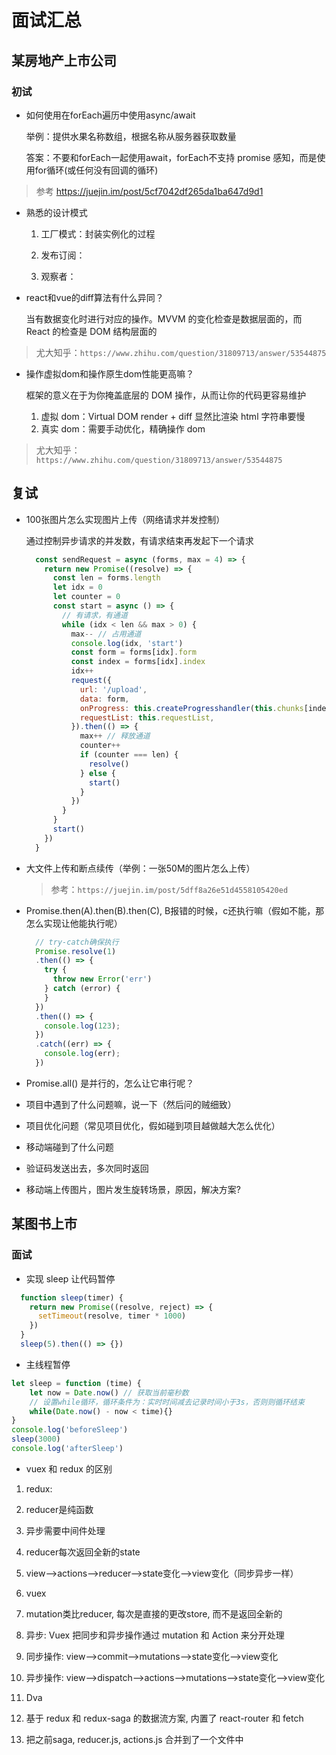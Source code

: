 # 面试汇总

## 某房地产上市公司

### 初试

* 如何使用在forEach遍历中使用async/await

    举例：提供水果名称数组，根据名称从服务器获取数量

    答案：不要和forEach一起使用await，forEach不支持 promise 感知，而是使用for循环(或任何没有回调的循环)

 > 参考 https://juejin.im/post/5cf7042df265da1ba647d9d1

* 熟悉的设计模式

  1. 工厂模式：封装实例化的过程
  
  2. 发布订阅：
  
  3. 观察者：

* react和vue的diff算法有什么异同？

  当有数据变化时进行对应的操作。MVVM 的变化检查是数据层面的，而 React 的检查是 DOM 结构层面的

> 尤大知乎：`https://www.zhihu.com/question/31809713/answer/53544875`

* 操作虚拟dom和操作原生dom性能更高嘛？

  框架的意义在于为你掩盖底层的 DOM 操作，从而让你的代码更容易维护

  1. 虚拟 dom：Virtual DOM render + diff 显然比渲染 html 字符串要慢
  2. 真实 dom：需要手动优化，精确操作 dom

> 尤大知乎： `https://www.zhihu.com/question/31809713/answer/53544875`

## 复试

* 100张图片怎么实现图片上传（网络请求并发控制）

  通过控制异步请求的并发数，有请求结束再发起下一个请求
  
  ```js
    const sendRequest = async (forms, max = 4) => {
      return new Promise((resolve) => {
        const len = forms.length
        let idx = 0
        let counter = 0
        const start = async () => {
          // 有请求，有通道
          while (idx < len && max > 0) {
            max-- // 占用通道
            console.log(idx, 'start')
            const form = forms[idx].form
            const index = forms[idx].index
            idx++
            request({
              url: '/upload',
              data: form,
              onProgress: this.createProgresshandler(this.chunks[index]),
              requestList: this.requestList,
            }).then(() => {
              max++ // 释放通道
              counter++
              if (counter === len) {
                resolve()
              } else {
                start()
              }
            })
          }
        }
        start()
      })
    }
  ```

* 大文件上传和断点续传（举例：一张50M的图片怎么上传）

  > 参考：`https://juejin.im/post/5dff8a26e51d4558105420ed`

* Promise.then(A).then(B).then(C), B报错的时候，c还执行嘛（假如不能，那怎么实现让他能执行呢）

  ```js
    // try-catch确保执行
    Promise.resolve(1)
    .then(() => {
      try {
        throw new Error('err')
      } catch (error) {
      }
    })
    .then(() => {
      console.log(123);
    })
    .catch((err) => {
      console.log(err);
    })
  ```

* Promise.all() 是并行的，怎么让它串行呢？

* 项目中遇到了什么问题嘛，说一下（然后问的贼细致）

* 项目优化问题（常见项目优化，假如碰到项目越做越大怎么优化）

* 移动端碰到了什么问题

* 验证码发送出去，多次同时返回

* 移动端上传图片，图片发生旋转场景，原因，解决方案?

## 某图书上市

### 面试

* 实现 sleep 让代码暂停

```js
  function sleep(timer) {
    return new Promise((resolve, reject) => {
      setTimeout(resolve, timer * 1000)
    })
  }
  sleep(5).then(() => {}) 
```

* 主线程暂停

```js
let sleep = function (time) {
    let now = Date.now() // 获取当前毫秒数
    // 设置while循环，循环条件为：实时时间减去记录时间小于3s，否则则循环结束
    while(Date.now() - now < time){}
}
console.log('beforeSleep')
sleep(3000)
console.log('afterSleep')
```

* vuex 和 redux 的区别

1. redux: 
  1. reducer是纯函数
  2. 异步需要中间件处理
  3. reducer每次返回全新的state
  4. view——>actions——>reducer——>state变化——>view变化（同步异步一样）

2. vuex
  1. mutation类比reducer, 每次是直接的更改store, 而不是返回全新的
  2. 异步: Vuex 把同步和异步操作通过 mutation 和 Action 来分开处理
  3. 同步操作: view——>commit——>mutations——>state变化——>view变化 
  4. 异步操作: view——>dispatch——>actions——>mutations——>state变化——>view变化

3. Dva
  1. 基于 redux 和 redux-saga 的数据流方案, 内置了 react-router 和 fetch
  2. 把之前saga, reducer.js, actions.js 合并到了一个文件中


